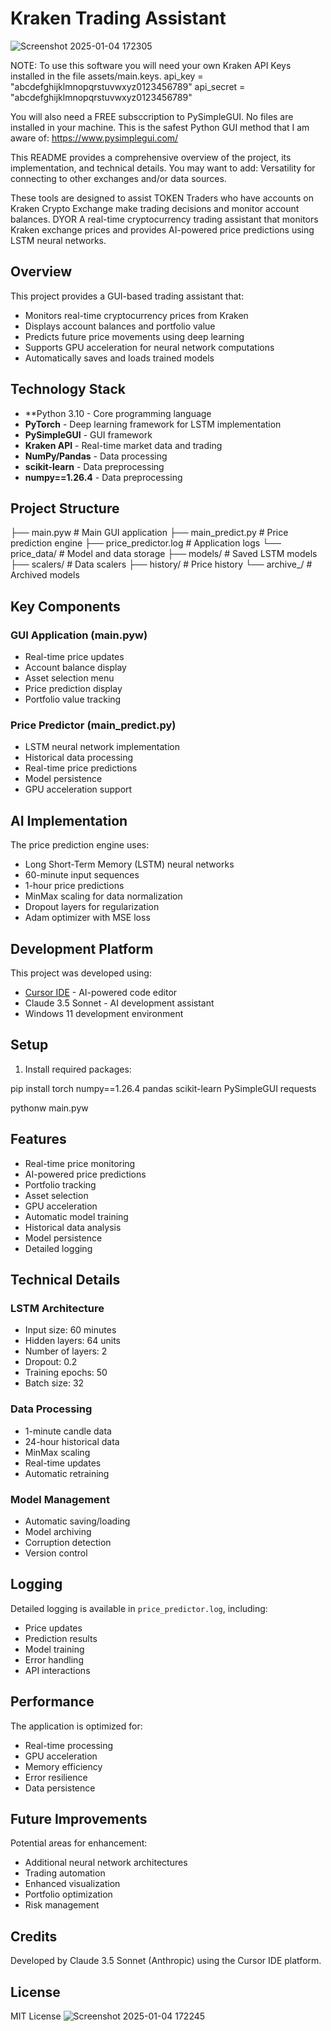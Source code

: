 # Kraken Trading Assistant
![Screenshot 2025-01-04 172305](https://github.com/user-attachments/assets/a8490603-30bd-47ab-95bd-c6d451a064e6)

NOTE: To use this software you will need your own Kraken API Keys installed in the file assets/main.keys.
api_key = "abcdefghijklmnopqrstuvwxyz0123456789"
api_secret = "abcdefghijklmnopqrstuvwxyz0123456789"

You will also need a FREE subsccription to PySimpleGUI. No files are installed in your machine. This is the safest Python GUI method that I am aware of: https://www.pysimplegui.com/

This README provides a comprehensive overview of the project, its implementation, and technical details. 
You may want to add: Versatility for connecting to other exchanges and/or data sources. 

These tools are designed to assist TOKEN Traders who have accounts on Kraken Crypto Exchange make trading decisions and monitor account balances. DYOR
A real-time cryptocurrency trading assistant that monitors Kraken exchange prices and provides AI-powered price predictions using LSTM neural networks.

## Overview

This project provides a GUI-based trading assistant that:
- Monitors real-time cryptocurrency prices from Kraken
- Displays account balances and portfolio value
- Predicts future price movements using deep learning
- Supports GPU acceleration for neural network computations
- Automatically saves and loads trained models

## Technology Stack

- **Python 3.10 - Core programming language
- **PyTorch** - Deep learning framework for LSTM implementation
- **PySimpleGUI** - GUI framework
- **Kraken API** - Real-time market data and trading
- **NumPy/Pandas** - Data processing
- **scikit-learn** - Data preprocessing
- **numpy==1.26.4** - Data preprocessing
## Project Structure

├── main.pyw # Main GUI application
├── main_predict.py # Price prediction engine
├── price_predictor.log # Application logs
└── price_data/ # Model and data storage
├── models/ # Saved LSTM models
├── scalers/ # Data scalers
├── history/ # Price history
└── archive_/ # Archived models


## Key Components

### GUI Application (main.pyw)
- Real-time price updates
- Account balance display
- Asset selection menu
- Price prediction display
- Portfolio value tracking

### Price Predictor (main_predict.py)
- LSTM neural network implementation
- Historical data processing
- Real-time price predictions
- Model persistence
- GPU acceleration support

## AI Implementation

The price prediction engine uses:
- Long Short-Term Memory (LSTM) neural networks
- 60-minute input sequences
- 1-hour price predictions
- MinMax scaling for data normalization
- Dropout layers for regularization
- Adam optimizer with MSE loss

## Development Platform

This project was developed using:
- [Cursor IDE](https://cursor.sh/) - AI-powered code editor
- Claude 3.5 Sonnet - AI development assistant
- Windows 11 development environment

## Setup

1. Install required packages:

pip install torch numpy==1.26.4 pandas scikit-learn PySimpleGUI requests


pythonw main.pyw


## Features

- Real-time price monitoring
- AI-powered price predictions
- Portfolio tracking
- Asset selection
- GPU acceleration
- Automatic model training
- Historical data analysis
- Model persistence
- Detailed logging

## Technical Details

### LSTM Architecture
- Input size: 60 minutes
- Hidden layers: 64 units
- Number of layers: 2
- Dropout: 0.2
- Training epochs: 50
- Batch size: 32

### Data Processing
- 1-minute candle data
- 24-hour historical data
- MinMax scaling
- Real-time updates
- Automatic retraining

### Model Management
- Automatic saving/loading
- Model archiving
- Corruption detection
- Version control

## Logging

Detailed logging is available in `price_predictor.log`, including:
- Price updates
- Prediction results
- Model training
- Error handling
- API interactions

## Performance

The application is optimized for:
- Real-time processing
- GPU acceleration
- Memory efficiency
- Error resilience
- Data persistence

## Future Improvements

Potential areas for enhancement:
- Additional neural network architectures
- Trading automation
- Enhanced visualization
- Portfolio optimization
- Risk management

## Credits

Developed by Claude 3.5 Sonnet (Anthropic) using the Cursor IDE platform.

## License

MIT License
![Screenshot 2025-01-04 172245](https://github.com/user-attachments/assets/06e0d0ef-0189-4ed3-a0d3-3b7e94775cf3)


